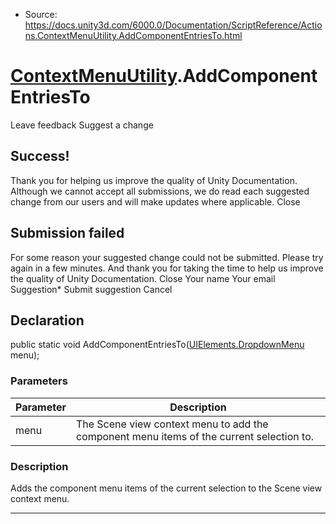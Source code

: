 * Source: https://docs.unity3d.com/6000.0/Documentation/ScriptReference/Actions.ContextMenuUtility.AddComponentEntriesTo.html

#  [ContextMenuUtility](https://docs.unity3d.com/6000.0/Documentation/ScriptReference/Actions.ContextMenuUtility.html).AddComponentEntriesTo
Leave feedback
Suggest a change
## Success!
Thank you for helping us improve the quality of Unity Documentation. Although we cannot accept all submissions, we do read each suggested change from our users and will make updates where applicable.
Close
## Submission failed
For some reason your suggested change could not be submitted. Please <a>try again</a> in a few minutes. And thank you for taking the time to help us improve the quality of Unity Documentation.
Close
Your name Your email Suggestion* Submit suggestion
Cancel
## Declaration
public static void AddComponentEntriesTo([UIElements.DropdownMenu](https://docs.unity3d.com/6000.0/Documentation/ScriptReference/UIElements.DropdownMenu.html) menu); 
### Parameters
Parameter | Description  
---|---  
menu | The Scene view context menu to add the component menu items of the current selection to.  
### Description
Adds the component menu items of the current selection to the Scene view context menu.
* * *

